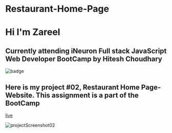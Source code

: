 # Restaurant-Home-Page
# Hi I'm Zareel

## Currently attending iNeuron Full stack JavaScript Web Developer BootCamp by Hitesh Choudhary

![badge](https://img.shields.io/badge/LearnCodeOnline-iNeuron-green)

## Here is my project #02, Restaurant Home Page- Website. This assignment is a part of the BootCamp

[live](https://z-restaurant-home-page.netlify.app/)

![projectScreenshot02](https://user-images.githubusercontent.com/110910838/209372737-a2a4581b-4d3c-40b8-a56b-161b02076d78.png)
